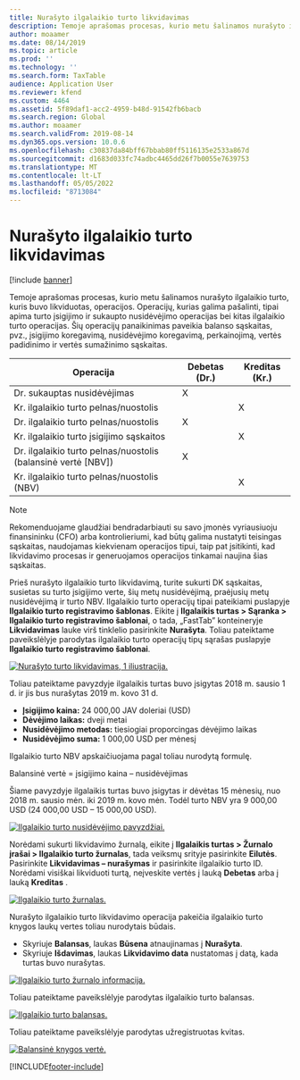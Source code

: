 ```yaml
---
title: Nurašyto ilgalaikio turto likvidavimas
description: Temoje aprašomas procesas, kurio metu šalinamos nurašyto ilgalaikio turto, kuris buvo likviduotas, operacijos.
author: moaamer
ms.date: 08/14/2019
ms.topic: article
ms.prod: ''
ms.technology: ''
ms.search.form: TaxTable
audience: Application User
ms.reviewer: kfend
ms.custom: 4464
ms.assetid: 5f89daf1-acc2-4959-b48d-91542fb6bacb
ms.search.region: Global
ms.author: moaamer
ms.search.validFrom: 2019-08-14
ms.dyn365.ops.version: 10.0.6
ms.openlocfilehash: c30837da84bff67bbab80ff5116135e2533a867d
ms.sourcegitcommit: d1683d033fc74adbc4465dd26f7b0055e7639753
ms.translationtype: MT
ms.contentlocale: lt-LT
ms.lasthandoff: 05/05/2022
ms.locfileid: "8713084"
---
```

# <a name="dispose-of-a-fixed-asset-as-scrap"></a>Nurašyto ilgalaikio turto likvidavimas

[!include [banner](../includes/banner.md)]

Temoje aprašomas procesas, kurio metu šalinamos nurašyto ilgalaikio turto, kuris buvo likviduotas, operacijos. Operacijų, kurias galima pašalinti, tipai apima turto įsigijimo ir sukaupto nusidėvėjimo operacijas bei kitas ilgalaikio turto operacijas. Šių operacijų panaikinimas paveikia balanso sąskaitas, pvz., įsigijimo koregavimą, nusidėvėjimo koregavimą, perkainojimą, vertės padidinimo ir vertės sumažinimo sąskaitas.

| Operacija                                         | Debetas (Dr.) | Kreditas (Kr.) |
|-----------------------------------------------------|-------------|--------------|
| Dr. sukauptas nusidėvėjimas                        | X           |              |
| Kr. ilgalaikio turto pelnas/nuostolis                          |             | X            |
| Dr. ilgalaikio turto pelnas/nuostolis                          | X           |              |
| Kr. ilgalaikio turto įsigijimo sąskaitos                 |             | X            |
| Dr. ilgalaikio turto pelnas/nuostolis (balansinė vertė \[NBV\]) | X           |              |
| Kr. ilgalaikio turto pelnas/nuostolis (NBV)                    |             | X            |

> [!NOTE]
> Rekomenduojame glaudžiai bendradarbiauti su savo įmonės vyriausiuoju finansininku (CFO) arba kontrolieriumi, kad būtų galima nustatyti teisingas sąskaitas, naudojamas kiekvienam operacijos tipui, taip pat įsitikinti, kad likvidavimo procesas ir generuojamos operacijos tinkamai naujina šias sąskaitas.

Prieš nurašyto ilgalaikio turto likvidavimą, turite sukurti DK sąskaitas, susietas su turto įsigijimo verte, šių metų nusidėvėjimą, praėjusių metų nusidėvėjimą ir turto NBV. Ilgalaikio turto operacijų tipai pateikiami puslapyje **Ilgalaikio turto registravimo šablonas**. Eikite į **Ilgalaikis turtas \> Sąranka \> Ilgalaikio turto registravimo šablonai**, o tada, „FastTab” konteineryje **Likvidavimas** lauke virš tinklelio pasirinkite **Nurašyta**. Toliau pateiktame paveikslėlyje parodytas ilgalaikio turto operacijų tipų sąrašas puslapyje **Ilgalaikio turto registravimo šablonai**.


[![Nurašyto turto likvidavimas, 1 iliustracija.](./media/Fixed_asset_Disposal_scrap_scenario_1.png)](./media/Fixed_asset_Disposal_scrap_scenario_1.png)

Toliau pateiktame pavyzdyje ilgalaikis turtas buvo įsigytas 2018 m. sausio 1 d. ir jis bus nurašytas 2019 m. kovo 31 d.

- **Įsigijimo kaina:** 24 000,00 JAV doleriai (USD)
- **Dėvėjimo laikas:** dveji metai
- **Nusidėvėjimo metodas:** tiesiogiai proporcingas dėvėjimo laikas
- **Nusidėvėjimo suma:** 1 000,00 USD per mėnesį

Ilgalaikio turto NBV apskaičiuojama pagal toliau nurodytą formulę.

Balansinė vertė = įsigijimo kaina – nusidėvėjimas

Šiame pavyzdyje ilgalaikis turtas buvo įsigytas ir dėvėtas 15 mėnesių, nuo 2018 m. sausio mėn. iki 2019 m. kovo mėn. Todėl turto NBV yra 9 000,00 USD (24 000,00 USD – 15 000,00 USD).

[![Ilgalaikio turto nusidėvėjimo pavyzdžiai.](./media/Fixed_asset_Disposal_scrap_scenario_2.png)](./media/Fixed_asset_Disposal_scrap_scenario_2.png)


Norėdami sukurti likvidavimo žurnalą, eikite į **Ilgalaikis turtas \> Žurnalo įrašai \> Ilgalaikio turto žurnalas**, tada veiksmų srityje pasirinkite **Eilutės**. Pasirinkite **Likvidavimas – nurašymas** ir pasirinkite ilgalaikio turto ID. Norėdami visiškai likviduoti turtą, neįveskite vertės į lauką **Debetas** arba į lauką **Kreditas** .

[![Ilgalaikio turto žurnalas.](./media/Fixed_asset_Disposal_scrap_scenario_3.png)](./media/Fixed_asset_Disposal_scrap_scenario_3.png)

Nurašyto ilgalaikio turto likvidavimo operacija pakeičia ilgalaikio turto knygos laukų vertes toliau nurodytais būdais.

- Skyriuje **Balansas**, laukas **Būsena** atnaujinamas į **Nurašyta**.
- Skyriuje **Išdavimas**, laukas **Likvidavimo data** nustatomas į datą, kada turtas buvo nurašytas.

[![Ilgalaikio turto žurnalo informacija.](./media/Fixed_asset_Disposal_scrap_scenario_4.png)](./media/Fixed_asset_Disposal_scrap_scenario_4.png)

Toliau pateiktame paveikslėlyje parodytas ilgalaikio turto balansas.

[![Ilgalaikio turto balansas.](./media/Fixed_asset_Disposal_scrap_scenario_5.png)](./media/Fixed_asset_Disposal_scrap_scenario_5.png)

Toliau pateiktame paveikslėlyje parodytas užregistruotas kvitas.

[![Balansinė knygos vertė.](./media/Fixed_asset_Disposal_scrap_scenario_6.png)](./media/Fixed_asset_Disposal_scrap_scenario_6.png)


[!INCLUDE[footer-include](../../includes/footer-banner.md)]
